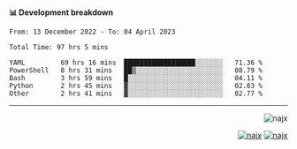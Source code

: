 <b>📊 Development breakdown</b>
<!--START_SECTION:waka-->

```text
From: 13 December 2022 - To: 04 April 2023

Total Time: 97 hrs 5 mins

YAML         69 hrs 16 mins  ██████████████████░░░░░░░   71.36 %
PowerShell   8 hrs 31 mins   ██▒░░░░░░░░░░░░░░░░░░░░░░   08.79 %
Bash         3 hrs 59 mins   █░░░░░░░░░░░░░░░░░░░░░░░░   04.11 %
Python       2 hrs 45 mins   ▓░░░░░░░░░░░░░░░░░░░░░░░░   02.83 %
Other        2 hrs 41 mins   ▓░░░░░░░░░░░░░░░░░░░░░░░░   02.77 %
```

<!--END_SECTION:waka-->
-----
<p align="right">
  <img src="https://komarev.com/ghpvc/?username=najx&label=GitHub%20Profile%20Views&color=yellow&style=flat" alt="najx" />
</p align="center">
<p align="right">
  <a href="https://www.linkedin.com/in/abdx"><img src="https://img.shields.io/badge/LinkedIn--_.svg?style=social&logo=linkedin" alt="najx"></a>
  <a href="https://stackoverflow.com/users/19588110/najim-abdelmoula"><img src="https://img.shields.io/badge/Stack Overflow--_.svg?style=social&logo=stackoverflow" alt="najx"></a>
</p align="center">
